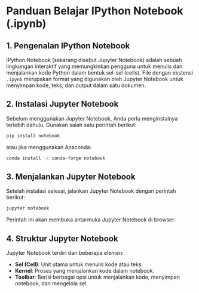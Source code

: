 # Panduan Belajar IPython Notebook (.ipynb)

## 1. Pengenalan IPython Notebook
IPython Notebook (sekarang disebut Jupyter Notebook) adalah sebuah lingkungan interaktif yang memungkinkan pengguna untuk menulis dan menjalankan kode Python dalam bentuk sel-sel (cells). File dengan ekstensi `.ipynb` merupakan format yang digunakan oleh Jupyter Notebook untuk menyimpan kode, teks, dan output dalam satu dokumen.

## 2. Instalasi Jupyter Notebook
Sebelum menggunakan Jupyter Notebook, Anda perlu menginstalnya terlebih dahulu. Gunakan salah satu perintah berikut:

```bash
pip install notebook
```
atau jika menggunakan Anaconda:
```bash
conda install -c conda-forge notebook
```

## 3. Menjalankan Jupyter Notebook
Setelah instalasi selesai, jalankan Jupyter Notebook dengan perintah berikut:
```bash
jupyter notebook
```
Perintah ini akan membuka antarmuka Jupyter Notebook di browser.

## 4. Struktur Jupyter Notebook
Jupyter Notebook terdiri dari beberapa elemen:
- **Sel (Cell)**: Unit utama untuk menulis kode atau teks.
- **Kernel**: Proses yang menjalankan kode dalam notebook.
- **Toolbar**: Berisi berbagai opsi untuk menjalankan kode, menyimpan notebook, dan mengelola sel.
